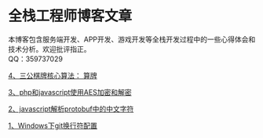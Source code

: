 # 全栈工程师博客文章
  本博客包含服务端开发、APP开发、游戏开发等全栈开发过程中的一些心得体会和技术分析。欢迎批评指正。  
  QQ：359737029


  [4、三公棋牌核心算法： 算牌](https://github.com/solookin/blog/blob/master/%E4%B8%89%E5%85%AC%E6%A3%8B%E7%89%8C%E6%A0%B8%E5%BF%83%E7%AE%97%E6%B3%95%EF%BC%9A%20%E7%AE%97%E7%89%8C.md)  

  [3、php和javascript使用AES加密和解密](https://github.com/solookin/blog/blob/master/php%E5%92%8Cjavascript%E4%BD%BF%E7%94%A8AES%E5%8A%A0%E5%AF%86%E5%92%8C%E8%A7%A3%E5%AF%86.md)  

  [2、javascript解析protobuf中的中文字符](https://github.com/solookin/blog/blob/master/javascript%E8%A7%A3%E6%9E%90protobuf%E4%B8%AD%E7%9A%84%E4%B8%AD%E6%96%87%E5%AD%97%E7%AC%A6.md)  

  [1、Windows下git换行符配置](https://github.com/solookin/blog/blob/master/Windows%E4%B8%8Bgit%E6%8D%A2%E8%A1%8C%E7%AC%A6%E9%85%8D%E7%BD%AE.md)  
